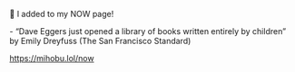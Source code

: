 🤖 I added to my NOW page!

\- “Dave Eggers just opened a library of books written entirely by children” by Emily Dreyfuss (The San Francisco Standard)

[<span class="invisible">https://</span><span class="">mihobu.lol/now</span><span class="invisible"></span>](https://mihobu.lol/now)